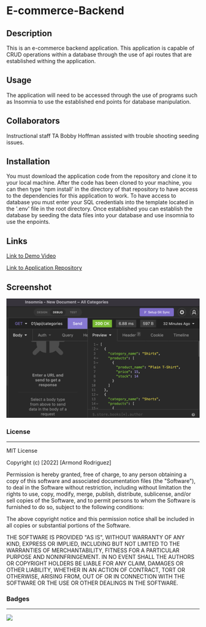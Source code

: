 # E-commerce-Backend

## Description

This is an e-commerce backend application. This application is capable of CRUD operations within a database through the use of api routes that are established withing the application.

## Usage

The application will need to be accessed through the use of programs such as Insomnia to use the established end points for database manipulation.

## Collaborators

Instructional staff TA Bobby Hoffman assisted with trouble shooting seeding issues.

## Installation

You must download the application code from the repository and clone it to your local machine. After the code has been cloned to your machine, you can then type 'npm install' in the directory of that repository to have access to the dependencies for this application to work. To have access to database you must enter your SQL credentials into the template located in the '.env' file in the root directory. Once established you can establish the database by seeding the data files into your database and use insomnia to use the enpoints.

## Links

[Link to Demo Video](https://drive.google.com/file/d/1jqbNQNiSDRX-uEYGvRhe0e4Ub46eKUKW/view?usp=sharing)

[Link to Application Repository](https://github.com/ArmondR/E-commerce-Backend)

## Screenshot

![Route](working-route.png)

### License

---

MIT License

Copyright (c) [2022] [Armond Rodriguez]

Permission is hereby granted, free of charge, to any person obtaining a copy
of this software and associated documentation files (the "Software"), to deal
in the Software without restriction, including without limitation the rights
to use, copy, modify, merge, publish, distribute, sublicense, and/or sell
copies of the Software, and to permit persons to whom the Software is
furnished to do so, subject to the following conditions:

The above copyright notice and this permission notice shall be included in all
copies or substantial portions of the Software.

THE SOFTWARE IS PROVIDED "AS IS", WITHOUT WARRANTY OF ANY KIND, EXPRESS OR
IMPLIED, INCLUDING BUT NOT LIMITED TO THE WARRANTIES OF MERCHANTABILITY,
FITNESS FOR A PARTICULAR PURPOSE AND NONINFRINGEMENT. IN NO EVENT SHALL THE
AUTHORS OR COPYRIGHT HOLDERS BE LIABLE FOR ANY CLAIM, DAMAGES OR OTHER
LIABILITY, WHETHER IN AN ACTION OF CONTRACT, TORT OR OTHERWISE, ARISING FROM,
OUT OF OR IN CONNECTION WITH THE SOFTWARE OR THE USE OR OTHER DEALINGS IN THE
SOFTWARE.

### Badges

---

![](https://img.shields.io/badge/license-MIT-green)
